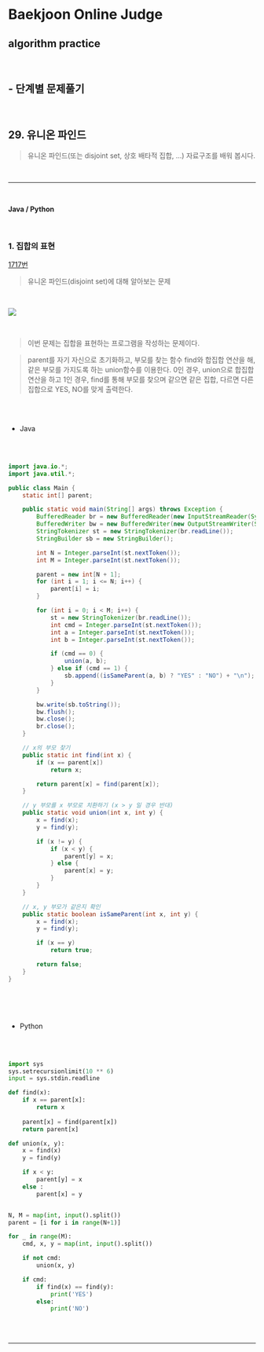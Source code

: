 # Baekjoon Online Judge

## algorithm practice
<br>

## - 단계별 문제풀기
<br>

## 29. 유니온 파인드

> 유니온 파인드(또는 disjoint set, 상호 배타적 집합, ...) 자료구조를 배워 봅시다.

<br>

---

<br>

**Java / Python**

<br>

### 1. 집합의 표현
[1717번](https://www.acmicpc.net/problem/1717) 
> 유니온 파인드(disjoint set)에 대해 알아보는 문제

<br>

![](https://images.velog.io/images/jini_eun/post/2c27d344-c5c6-4fe2-a62e-23618ad1359e/image.png)

<br>

> 이번 문제는 집합을 표현하는 프로그램을 작성하는 문제이다.

> parent를 자기 자신으로 초기화하고, 부모를 찾는 함수 find와 합집합 연산을 해, 같은 부모를 가지도록 하는 union함수를 이용한다. 0인 경우, union으로 합집합 연산을 하고 1인 경우, find를 통해 부모를 찾으며 같으면 같은 집합, 다르면 다른 집합으로 YES, NO를 맞게 출력한다.

<br><br>

- Java

<br><br>

```java
import java.io.*;
import java.util.*;

public class Main {
	static int[] parent;

	public static void main(String[] args) throws Exception {
		BufferedReader br = new BufferedReader(new InputStreamReader(System.in));
		BufferedWriter bw = new BufferedWriter(new OutputStreamWriter(System.out));
		StringTokenizer st = new StringTokenizer(br.readLine());
		StringBuilder sb = new StringBuilder();

		int N = Integer.parseInt(st.nextToken());
		int M = Integer.parseInt(st.nextToken());

		parent = new int[N + 1];
		for (int i = 1; i <= N; i++) {
			parent[i] = i;
		}

		for (int i = 0; i < M; i++) {
			st = new StringTokenizer(br.readLine());
			int cmd = Integer.parseInt(st.nextToken());
			int a = Integer.parseInt(st.nextToken());
			int b = Integer.parseInt(st.nextToken());

			if (cmd == 0) {
				union(a, b);
			} else if (cmd == 1) {
				sb.append((isSameParent(a, b) ? "YES" : "NO") + "\n");
			}
		}

		bw.write(sb.toString());
		bw.flush();
		bw.close();
		br.close();
	}

	// x의 부모 찾기
	public static int find(int x) {
		if (x == parent[x])
			return x;

		return parent[x] = find(parent[x]);
	}

	// y 부모를 x 부모로 치환하기 (x > y 일 경우 반대)
	public static void union(int x, int y) {
		x = find(x);
		y = find(y);

		if (x != y) {
			if (x < y) {
				parent[y] = x;
			} else {
				parent[x] = y;
			}
		}
	}

	// x, y 부모가 같은지 확인
	public static boolean isSameParent(int x, int y) {
		x = find(x);
		y = find(y);

		if (x == y)
			return true;

		return false;
	}
}
```

<br><br><br>

- Python 

<br><br>

```python
import sys
sys.setrecursionlimit(10 ** 6)
input = sys.stdin.readline

def find(x):
    if x == parent[x]:
        return x
    
    parent[x] = find(parent[x])
    return parent[x]

def union(x, y):
    x = find(x)
    y = find(y)

    if x < y:
        parent[y] = x
    else :
        parent[x] = y


N, M = map(int, input().split())
parent = [i for i in range(N+1)]

for _ in range(M):
    cmd, x, y = map(int, input().split())

    if not cmd:
        union(x, y)

    if cmd:
        if find(x) == find(y):
            print('YES')
        else:
            print('NO')
```

<br><br>

---

<br>
